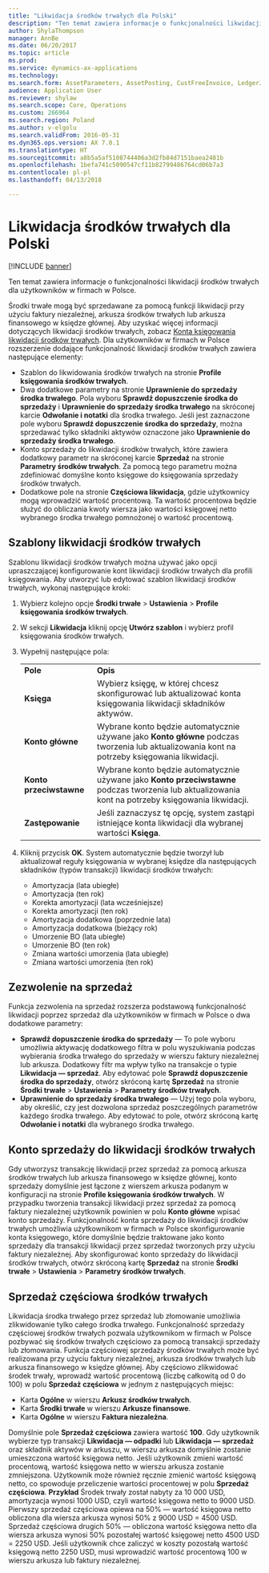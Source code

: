 ```yaml
---
title: "Likwidacja środków trwałych dla Polski"
description: "Ten temat zawiera informacje o funkcjonalności likwidacji środków trwałych dla użytkowników w firmach w Polsce."
author: ShylaThompson
manager: AnnBe
ms.date: 06/20/2017
ms.topic: article
ms.prod: 
ms.service: dynamics-ax-applications
ms.technology: 
ms.search.form: AssetParameters, AssetPosting, CustFreeInvoice, LedgerJournalTable
audience: Application User
ms.reviewer: shylaw
ms.search.scope: Core, Operations
ms.custom: 266964
ms.search.region: Poland
ms.author: v-elgolu
ms.search.validFrom: 2016-05-31
ms.dyn365.ops.version: AX 7.0.1
ms.translationtype: HT
ms.sourcegitcommit: a8b5a5af5108744406a3d2fb84d7151baea2481b
ms.openlocfilehash: 1befa741c5090547cf11b82799486764cd06b7a3
ms.contentlocale: pl-pl
ms.lasthandoff: 04/13/2018

---
```


# <a name="fixed-assets-disposal-for-poland"></a>Likwidacja środków trwałych dla Polski

[!INCLUDE [banner](../includes/banner.md)]

Ten temat zawiera informacje o funkcjonalności likwidacji środków trwałych dla użytkowników w firmach w Polsce. 

Środki trwałe mogą być sprzedawane za pomocą funkcji likwidacji przy użyciu faktury niezależnej, arkusza środków trwałych lub arkusza finansowego w księdze głównej. Aby uzyskać więcej informacji dotyczących likwidacji środków trwałych, zobacz [Konta księgowania likwidacji środków trwałych](../fixed-assets/fixed-asset-disposal-posting-accounts.md). Dla użytkowników w firmach w Polsce rozszerzenie dodające funkcjonalność likwidacji środków trwałych zawiera następujące elementy:

-   Szablon do likwidowania środków trwałych na stronie **Profile księgowania środków trwałych**.
-   Dwa dodatkowe parametry na stronie **Uprawnienie do sprzedaży środka trwałego**. Pola wyboru **Sprawdź dopuszczenie środka do sprzedaży** i **Uprawnienie do sprzedaży środka trwałego** na skróconej karcie **Odwołanie i notatki** dla środka trwałego. Jeśli jest zaznaczone pole wyboru **Sprawdź dopuszczenie środka do sprzedaży**, można sprzedawać tylko składniki aktywów oznaczone jako **Uprawnienie do sprzedaży środka trwałego**.
-   Konto sprzedaży do likwidacji środków trwałych, które zawiera dodatkowy parametr na skróconej karcie **Sprzedaż** na stronie **Parametry środków trwałych**. Za pomocą tego parametru można zdefiniować domyślne konto księgowe do księgowania sprzedaży środków trwałych.
-   Dodatkowe pole na stronie **Częściowa likwidacja**, gdzie użytkownicy mogą wprowadzić wartość procentową. Ta wartość procentowa będzie służyć do obliczania kwoty wiersza jako wartości księgowej netto wybranego środka trwałego pomnożonej o wartość procentową.

## <a name="templates-for-fixed-asset-disposal"></a>Szablony likwidacji środków trwałych
Szablonu likwidacji środków trwałych można używać jako opcji upraszczającej konfigurowanie kont likwidacji środków trwałych dla profili księgowania. Aby utworzyć lub edytować szablon likwidacji środków trwałych, wykonaj następujące kroki:

1. Wybierz kolejno opcje **Środki trwałe** &gt; **Ustawienia** &gt; **Profile księgowania środków trwałych**.
2. W sekcji **Likwidacja** kliknij opcję **Utwórz szablon** i wybierz profil księgowania środków trwałych.
3. Wypełnij następujące pola:

   |                                 |                                                                                                                                             |
   |---------------------------------|---------------------------------------------------------------------------------------------------------------------------------------------|
   |     <strong>Pole</strong>      |                                                        <strong>Opis</strong>                                                         |
   |      <strong>Księga</strong>      |                           Wybierz księgę, w której chcesz skonfigurować lub aktualizować konta księgowania likwidacji składników aktywów.                            |
   |  <strong>Konto główne</strong>  |    Wybrane konto będzie automatycznie używane jako <strong>Konto główne</strong> podczas tworzenia lub aktualizowania kont na potrzeby księgowania likwidacji.    |
   | <strong>Konto przeciwstawne</strong> | Wybrane konto będzie automatycznie używane jako <strong>Konto przeciwstawne</strong> podczas tworzenia lub aktualizowania kont na potrzeby księgowania likwidacji. |
   |   <strong>Zastępowanie</strong>    |                   Jeśli zaznaczysz tę opcję, system zastąpi istniejące konta likwidacji dla wybranej wartości <strong>Księga</strong>.                   |


4. Kliknij przycisk **OK**. System automatycznie będzie tworzył lub aktualizował reguły księgowania w wybranej księdze dla następujących składników (typów transakcji) likwidacji środków trwałych:
   -   Amortyzacja (lata ubiegłe)
   -   Amortyzacja (ten rok)
   -   Korekta amortyzacji (lata wcześniejsze)
   -   Korekta amortyzacji (ten rok)
   -   Amortyzacja dodatkowa (poprzednie lata)
   -   Amortyzacja dodatkowa (bieżący rok)
   -   Umorzenie BO (lata ubiegłe)
   -   Umorzenie BO (ten rok)
   -   Zmiana wartości umorzenia (lata ubiegłe)
   -   Zmiana wartości umorzenia (ten rok)

## <a name="permission-to-sell"></a>Zezwolenie na sprzedaż
Funkcja zezwolenia na sprzedaż rozszerza podstawową funkcjonalność likwidacji poprzez sprzedaż dla użytkowników w firmach w Polsce o dwa dodatkowe parametry:

-   **Sprawdź dopuszczenie środka do sprzedaży** — To pole wyboru umożliwia aktywację dodatkowego filtra w polu wyszukiwania podczas wybierania środka trwałego do sprzedaży w wierszu faktury niezależnej lub arkusza. Dodatkowy filtr ma wpływ tylko na transakcje o typie **Likwidacja — sprzedaż**. Aby edytować pole **Sprawdź dopuszczenie środka do sprzedaży**, otwórz skróconą kartę **Sprzedaż** na stronie **Środki trwałe** &gt; **Ustawienia** &gt; **Parametry środków trwałych**.
-   **Uprawnienie do sprzedaży środka trwałego** — Użyj tego pola wyboru, aby określić, czy jest dozwolona sprzedaż poszczególnych parametrów każdego środka trwałego. Aby edytować to pole, otwórz skróconą kartę **Odwołanie i notatki** dla wybranego środka trwałego.

## <a name="sales-account-for-fixed-assets-disposal"></a>Konto sprzedaży do likwidacji środków trwałych
Gdy utworzysz transakcję likwidacji przez sprzedaż za pomocą arkusza środków trwałych lub arkusza finansowego w księdze głównej, konto sprzedaży domyślnie jest łączone z wierszem arkusza podanym w konfiguracji na stronie **Profile księgowania środków trwałych**. W przypadku tworzenia transakcji likwidacji przez sprzedaż za pomocą faktury niezależnej użytkownik powinien w polu **Konto główne** wpisać konto sprzedaży. Funkcjonalność konta sprzedaży do likwidacji środków trwałych umożliwia użytkownikom w firmach w Polsce skonfigurowanie konta księgowego, które domyślnie będzie traktowane jako konto sprzedaży dla transakcji likwidacji przez sprzedaż tworzonych przy użyciu faktury niezależnej. Aby skonfigurować konto sprzedaży do likwidacji środków trwałych, otwórz skróconą kartę **Sprzedaż** na stronie **Środki trwałe** &gt; **Ustawienia** &gt; **Parametry środków trwałych**.

## <a name="partial-sales-of-fixed-assets"></a>Sprzedaż częściowa środków trwałych
Likwidacja środka trwałego przez sprzedaż lub złomowanie umożliwia zlikwidowanie tylko całego środka trwałego. Funkcjonalność sprzedaży częściowej środków trwałych pozwala użytkownikom w firmach w Polsce pozbywać się środków trwałych częściowo za pomocą transakcji sprzedaży lub złomowania. Funkcja częściowej sprzedaży środków trwałych może być realizowana przy użyciu faktury niezależnej, arkusza środków trwałych lub arkusza finansowego w księdze głównej. Aby częściowo zlikwidować środek trwały, wprowadź wartość procentową (liczbę całkowitą od 0 do 100) w polu **Sprzedaż częściowa** w jednym z następujących miejsc:

-   Karta **Ogólne** w wierszu **Arkusz środków trwałych**.
-   Karta **Środki trwałe** w wierszu **Arkusze finansowe**.
-   Karta **Ogólne** w wierszu **Faktura niezależna**.

Domyślnie pole **Sprzedaż częściowa** zawiera wartość **100**. Gdy użytkownik wybierze typ transakcji **Likwidacja — odpadki** lub **Likwidacja — sprzedaż** oraz składnik aktywów w arkuszu, w wierszu arkusza domyślnie zostanie umieszczona wartość księgowa netto. Jeśli użytkownik zmieni wartość procentową, wartość księgowa netto w wierszu arkusza zostanie zmniejszona. Użytkownik może również ręcznie zmienić wartość księgową netto, co spowoduje przeliczenie wartości procentowej w polu **Sprzedaż częściowa**. **Przykład** Środek trwały został nabyty za 10 000 USD, amortyzacja wynosi 1000 USD, czyli wartość księgowa netto to 9000 USD. Pierwszy sprzedaż częściowa opiewa na 50% — wartość księgowa netto obliczona dla wiersza arkusza wynosi 50% z 9000 USD = 4500 USD. Sprzedaż częściowa drugich 50% — obliczona wartość księgowa netto dla wiersza arkusza wynosi 50% pozostałej wartość księgowej netto 4500 USD = 2250 USD. Jeśli użytkownik chce zaliczyć w koszty pozostałą wartość księgową netto 2250 USD, musi wprowadzić wartość procentową 100 w wierszu arkusza lub faktury niezależnej.




